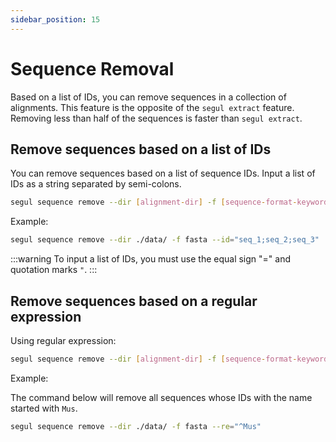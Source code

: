 ```yaml
---
sidebar_position: 15
---
```


# Sequence Removal

Based on a list of IDs, you can remove sequences in a collection of alignments. This feature is the opposite of the `segul extract` feature. Removing less than half of the sequences is faster than `segul extract`.

## Remove sequences based on a list of IDs

You can remove sequences based on a list of sequence IDs. Input a list of IDs as a string separated by semi-colons.

```Bash
segul sequence remove --dir [alignment-dir] -f [sequence-format-keyword] --id="[list-of-id]"
```

Example:

```Bash
segul sequence remove --dir ./data/ -f fasta --id="seq_1;seq_2;seq_3"
```

:::warning
To input a list of IDs, you must use the equal sign "=" and quotation marks `"`.
:::

## Remove sequences based on a regular expression

Using regular expression:

```Bash
segul sequence remove --dir [alignment-dir] -f [sequence-format-keyword] --re=["regex"]
```

Example:

The command below will remove all sequences whose IDs with the name started with `Mus`.

```Bash
segul sequence remove --dir ./data/ -f fasta --re="^Mus"
```
